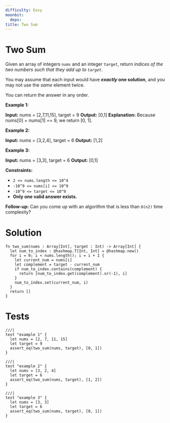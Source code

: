 ```yaml
---
difficulty: Easy
moonbit: 
  deps:
title: Two Sum
---
```


# Two Sum

Given an array of integers `nums` and an integer `target`, return _indices of the two numbers such that they add up to `target`_.

You may assume that each input would have **_exactly_ one solution**, and you may not use the _same_ element twice.

You can return the answer in any order.

**Example 1:**

**Input:** nums = \[2,7,11,15\], target = 9
**Output:** \[0,1\]
**Explanation:** Because nums\[0\] + nums\[1\] == 9, we return \[0, 1\].

**Example 2:**

**Input:** nums = \[3,2,4\], target = 6
**Output:** \[1,2\]

**Example 3:**

**Input:** nums = \[3,3\], target = 6
**Output:** \[0,1\]

**Constraints:**

* `2 <= nums.length <= 10^4`
* `-10^9 <= nums[i] <= 10^9`
* `-10^9 <= target <= 10^9`
* **Only one valid answer exists.**

**Follow-up:** Can you come up with an algorithm that is less than `O(n2)` time complexity?


# Solution

```mbt
fn two_sum(nums : Array[Int], target : Int) -> Array[Int] {
  let num_to_index : @hashmap.T[Int, Int] = @hashmap.new()
  for i = 0; i < nums.length(); i = i + 1 {
    let current_num = nums[i]
    let complement = target - current_num
    if num_to_index.contains(complement) {
      return [num_to_index.get(complement).or(-1), i]
    }
    num_to_index.set(current_num, i)
  }
  return []
}

```

# Tests

```moonbit
///|
test "example 1" {
  let nums = [2, 7, 11, 15]
  let target = 9
  assert_eq(two_sum(nums, target), [0, 1])
}

///|
test "example 2" {
  let nums = [3, 2, 4]
  let target = 6
  assert_eq(two_sum(nums, target), [1, 2])
}

///|
test "example 3" {
  let nums = [3, 3]
  let target = 6
  assert_eq(two_sum(nums, target), [0, 1])
}

```